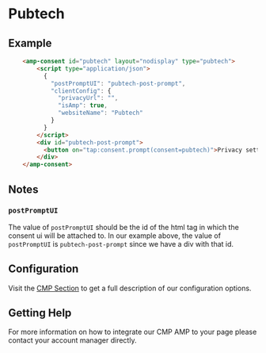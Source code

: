 # Pubtech

## Example

```html
    <amp-consent id="pubtech" layout="nodisplay" type="pubtech">
        <script type="application/json">
          {
            "postPromptUI": "pubtech-post-prompt",
            "clientConfig": {
              "privacyUrl": "",
              "isAmp": true,
              "websiteName": "Pubtech"
            }
          }
        </script>
        <div id="pubtech-post-prompt">
          <button on="tap:consent.prompt(consent=pubtech)">Privacy settings</button>
        </div>
    </amp-consent>
```

## Notes

### `postPromptUI`

The value of `postPromptUI` should be the id of the html tag in which the consent ui will be attached to. In our example above, the value of `postPromptUI` is `pubtech-post-prompt` since we have a div with that id.

## Configuration

Visit the [CMP Section](https://www.pubtech.ai/) to get a full description of our configuration options.

## Getting Help

For more information on how to integrate our CMP AMP to your page please contact your account manager directly.
